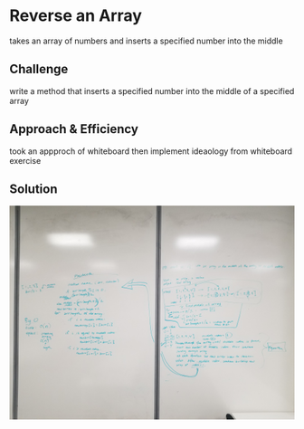 # Reverse an Array
takes an array of numbers and inserts a specified number into the middle
## Challenge
write a method that inserts a specified number into the middle of a specified array

## Approach & Efficiency
<!-- What approach did you take? Why? What is the Big O space/time for this approach? -->
took an appproch of whiteboard then implement ideaology from whiteboard exercise

## Solution
<!-- Embedded whiteboard image -->
<img src="../assets/arrShift.jpg">
